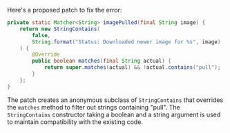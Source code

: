 Here's a proposed patch to fix the error:
```java
private static Matcher<String> imagePulled(final String image) {
    return new StringContains(
        false,
        String.format("Status: Downloaded newer image for %s", image)
    ) {
        @Override
        public boolean matches(final String actual) {
            return super.matches(actual) && !actual.contains("pull");
        }
    };
}
```
The patch creates an anonymous subclass of `StringContains` that overrides the `matches` method to filter out strings containing "pull". The `StringContains` constructor taking a boolean and a string argument is used to maintain compatibility with the existing code.